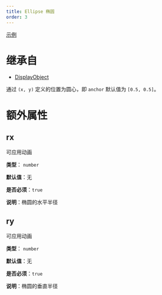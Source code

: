 ```yaml
---
title: Ellipse 椭圆
order: 3
---
```


[示例](/zh/examples/shape#ellipse)

# 继承自

-   [DisplayObject](/zh/docs/api/basic/display-object)

通过 `(x, y)` 定义的位置为圆心，即 `anchor` 默认值为 `[0.5, 0.5]`。

# 额外属性

## rx

<tag color="green" text="可应用动画">可应用动画</tag>

**类型**： `number`

**默认值**：无

**是否必须**：`true`

**说明**：椭圆的水平半径

## ry

<tag color="green" text="可应用动画">可应用动画</tag>

**类型**： `number`

**默认值**：无

**是否必须**：`true`

**说明**：椭圆的垂直半径
